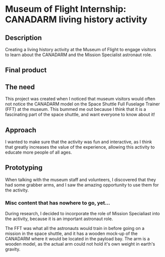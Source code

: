 # Museum of Flight Internship: CANADARM living history activity

## Description
Creating a living history activity at the Museum of Flight to engage visitors to learn about the CANADARM and the Mission Specialist astronaut role.

## Final product


## The need
This project was created when I noticed that museum visitors would often not notice the CANADARM model on the Space Shuttle Full Fuselage Trainer (FFT) at the museum. This bummed me out because I think that it is a fascinating part of the space shuttle, and want everyone to know about it!

## Approach
I wanted to make sure that the activity was fun and interactive, as I think that greatly increases the value of the experience, allowing this activity to educate more people of all ages. 


## Prototyping
When talking with the museum staff and volunteers, I discovered that they had some grabber arms, and I saw the amazing opportunity to use them for the activity. 



### Misc content that has nowhere to go, yet...
During research, I decided to incorporate the role of Mission Specialiast into the activity, because it is an important astronaut role. 

The FFT was what all the astronauts would train in before going on a mission in the space shuttle, and it has a wooden mock-up of the CANADARM where it would be located in the payload bay. The arm is a wooden model, as the actual arm could not hold it's own weight in earth's gravity. 